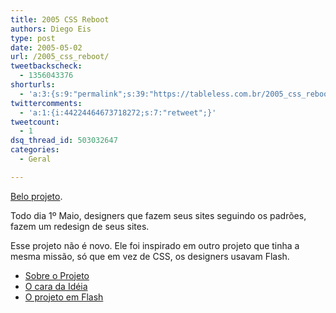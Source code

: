 ```yaml
---
title: 2005 CSS Reboot
authors: Diego Eis
type: post
date: 2005-05-02
url: /2005_css_reboot/
tweetbackscheck:
  - 1356043376
shorturls:
  - 'a:3:{s:9:"permalink";s:39:"https://tableless.com.br/2005_css_reboot";s:7:"tinyurl";s:26:"https://tinyurl.com/3vlr7v5";s:4:"isgd";s:19:"https://is.gd/qYummG";}'
twittercomments:
  - 'a:1:{i:44224464673718272;s:7:"retweet";}'
tweetcount:
  - 1
dsq_thread_id: 503032647
categories:
  - Geral

---
```

[Belo projeto][1].
              
Todo dia 1º Maio, designers que fazem seus sites seguindo os padrões, fazem um redesign de seus sites. 

Esse projeto não é novo. Ele foi inspirado em outro projeto que tinha a mesma missão, só que em vez de CSS, os designers usavam Flash. 

  * [Sobre o Projeto][2]
  * [O cara da Idéia][3]
  * [O projeto em Flash][4]

 [1]: https://www.cssreboot.com/
 [2]: https://www.cssreboot.com/about/
 [3]: https://www.benjaminadam.com/archives/2005/03/03/css-web-standards-may-1st-reboot
 [4]: https://www.may1reboot.com
